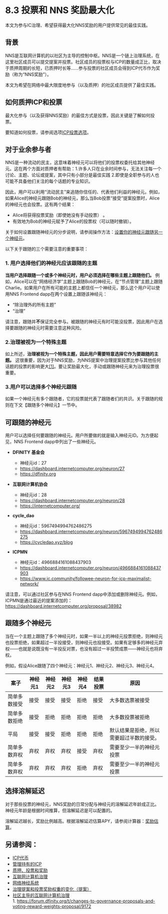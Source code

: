 # 8.3 投票和 NNS 奖励最大化
本文为参与IC治理、希望获得最大化NNS奖励的用户提供常见的最佳实践。

## 背景
NNS是互联网计算机的以社区为主导的控制中枢。NNS是一个链上治理系统，在这里社区成员可以提交提案并投票。社区成员的投票权与ICP的数量成正比，取决于质押周期的长短，已质押时长等......参与投票的社区成员会得到ICP代币作为奖励（称为“NNS奖励”）。

本文为希望在网络中最大限度地参与（以及质押）的社区成员提供了最佳实践。

## 如何质押ICP和投票
最大化参与（以及获得NNS奖励）的最佳方式是投票，因此关键是了解如何投票。

要知道如何投票，请参阅选项[ICP投票选项](https://wiki.internetcomputer.org/wiki/ICP_voting_options)。

## 对于业余参与者
NNS是一种流动的民主，这意味着神经元可以将他们的投票权委托给其他神经元。这在两个方面对质押者有帮助：1.许多人只在业余时间参与，无法关注每一个讨论、主题、论坛或提案，其中只有小部分是最佳实践 2.即使是全职参与的人也可能不具备他们关注的每个话题的专业知识。

因此，用户可以利用“流动民主”来追随你信任的、代表他们利益的神经元。例如，如果Alice的神经元跟随Bob的神经元，那么当Bob投票“接受”提案投票时，Alice的神经元也会投票。这有两个结果：

* Alice将获得投票奖励（即使她没有手动投票） 。
* 有效地为Bob的神经元赋予了Alice的投票权（可以随时撤销）。 

关于如何设置跟随神经元的分步说明，请参阅操作方法：[设置你的神经元跟随另一个神经元](https://wiki.internetcomputer.org/wiki/How-To:_Set_your_neuron_to_follow_another_neuron)。

以下关于跟随的三个需要注意的重要事项：

### 1. 用户选择他们的神经元应该跟随的主题  

**当用户选择跟随一个或多个神经元时，用户必须选择在哪些主题上跟随他们。** 例如，Alice可以在“网络经济学”主题上跟随Bob的神经元，在“节点管理”主题上跟随Charlie。如果用户在所有可能的主题上都信任一个神经元，那么这个用户可以使用NNS Frontend dapp在两个设置上跟随该神经元：

* “除治理外的所有主题”
* “治理”  

请注意，跟随并**不**保证完全参与。被跟随的神经元有时可能没投票，因此用户在选择要跟随的神经元时需要注意这种风险。

### 2.治理被视为一个特殊主题
如上所述，**治理被视为一个特殊主题，因此用户需要特意选择它作为要跟随的主题。** 这很重要，因为对于NNS奖励，为NNS提案中治理提案投票比参与其他任何话题的投票的影响更大[[1]](https://forum.dfinity.org/t/changes-to-governance-proposals-and-voting-reward-weights-proposal/9172)。要让奖励最大化，手动或跟随神经元来为治理投票很重要。

### 3.用户可以选择多个神经元跟随
如果一个神经元有多个跟随者，它的投票就代表了跟随者们的共识。关于跟随的规则在下文【跟随多个神经元】一节中。

## 可跟随的神经元
用户可以选择任何要跟随的神经元。用户所要做的就是输入神经元ID。为方便起见，NNS  Frontend dapp中列出了一些神经元。  

* **DFINITY 基金会**  
  * 神经元id：27
  * https://dashboard.internetcomputer.org/neuron/27
  * https://dfinity.org  

* **互联网计算机协会**
  * 神经元id：28  
  * https://dashboard.internetcomputer.org/neuron/28
  * https://internetcomputer.org/

* **cycle_dao**
  * 神经元id：5967494994762486275  
  * https://dashboard.internetcomputer.org/neuron/5967494994762486275
  * https://cycledao.xyz/blog

* **ICPMN**
  * 神经元id：4966884161088437903  
  * https://dashboard.internetcomputer.org/neuron/4966884161088437903
  * https://www.ic.community/followee-neuron-for-icp-maximalist-network/  

请注意，可以通过社区参与在NNS Frontend dapp中添加或删除神经元。例如，ICPMN是通过最近的提案添加的：https://dashboard.internetcomputer.org/proposal/38982  


## 跟随多个神经元
当在一个主题上跟随了多个神经元时，如果一半以上的神经元投票拒绝，则神经元也投票拒绝，如果超过一半投接受，则神经元也投接受。如果有足够多的神经元弃权——也就是说既没有一半投反对票，也没有超过一半投赞成票——神经元也将弃权。

例如，假设Alice跟随了四个神经元：神经元1、神经元2、神经元3、神经元4。



|  案子      | 神经元1  |  神经元2  | 神经元3 | 神经元4 | 结果投票 |  原因  |
|  --  |  -- |  --  | -- | -- | -- | -- |  
|简单多数接受 |	接受 |	接受 | 	接受	| 拒绝 |	接受 |	大多数选票被接受 |
| 简单多数拒绝 |	接受 |	拒绝	| 拒绝 |	拒绝	| 拒绝	| 大多数投票被拒绝 |
| 平局 |	接受	| 接受	| 拒绝	| 拒绝	| 拒绝	| 默认结果是拒绝，所以需要超过半数的接受。 |  
| 简单多数弃权 | 弃权	| 弃权	| 弃权	| 接受	| 弃权	| 需要至少一半的神经元投票 | 
| 简单多数弃权 |	弃权	| 弃权	| 弃权	| 拒绝	| 弃权	| 需要至少一半的神经元投票 |

## 选择溶解延迟
对于那些投票的神经元，NNS奖励的日常分配与神经元的溶解延迟年龄成正比。神经元年龄是根据时间推算，但溶解延迟是可以配置的。

溶解延迟越长，奖励比例越高。根据溶解延迟估算APY，请参阅计算器：[奖励估算](https://dashboard.internetcomputer.org/governance)。

## 另请参阅：
* [ICP代币](ICP代币.md)
* [管理持有的ICP](管理持有的ICP.md)
* [质押、投票和奖励](https://wiki.internetcomputer.org/wiki/Staking,_voting_and_rewards)
* [互联网计算机治理](https://wiki.internetcomputer.org/wiki/Governance_of_the_Internet_Computer)
* [网络神经系统](https://wiki.internetcomputer.org/wiki/Network_Nervous_System)
* [治理提案和投票奖励权重的变化（提案）](https://forum.dfinity.org/t/changes-to-governance-proposals-and-voting-reward-weights-proposal/9172)  
* [社区主导的互联网计算机治理](https://medium.com/dfinity/the-community-led-governance-of-the-internet-computer-b863cd2975ba)  
      1.  https://forum.dfinity.org/t/changes-to-governance-proposals-and-voting-reward-weights-proposal/9172

